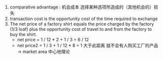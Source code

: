 #
1. comparative advantage : 机会成本 选择某种选项所造成的（其他机会的）损失
2. transaction cost is the opportunity cost of the time required to exchange
3. The net price of a factory shirt equals the price charged by the factory (1/3 loaf) plus the opportunity cost of travel to and from the factory to buy the shirt.
   - net price = 1 / 12 * 2 + 1 / 3 = 6 / 12
   - net price2 = 1 / 3 + 1 / 12  * 8 = 1 大于此距离 就不会有人购买工厂的产品 -> market area 中心地理论 